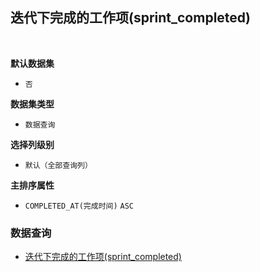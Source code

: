 ## 迭代下完成的工作项(sprint_completed) <!-- {docsify-ignore-all} -->



<br>
<p class="panel-title"><b>默认数据集</b></p>

* `否`

<p class="panel-title"><b>数据集类型</b></p>

* `数据查询`

<p class="panel-title"><b>选择列级别</b></p>

* `默认（全部查询列）`


<p class="panel-title"><b>主排序属性</b></p>

* `COMPLETED_AT(完成时间)` `ASC`



### 数据查询
  * [迭代下完成的工作项(sprint_completed)](module/ProjMgmt/work_item/query/sprint_completed)
